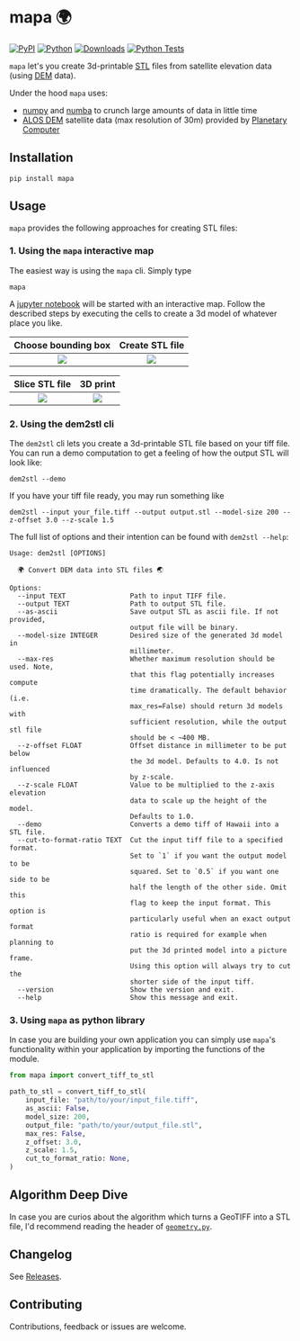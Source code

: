 # mapa 🌍

[![PyPI](https://badge.fury.io/py/mapa.svg)](https://badge.fury.io/py/mapa)
[![Python](https://img.shields.io/pypi/pyversions/mapa.svg?style=plastic)](https://badge.fury.io/py/mapa)
[![Downloads](https://pepy.tech/badge/mapa/month)](https://pepy.tech/project/mapa)
[![Python Tests](https://github.com/fgebhart/mapa/actions/workflows/test.yml/badge.svg)](https://github.com/fgebhart/mapa/actions/workflows/test.yml)

`mapa` let's you create 3d-printable [STL](https://en.wikipedia.org/wiki/STL_(file_format)) files from satellite
elevation data (using [DEM](https://en.wikipedia.org/wiki/Digital_elevation_model) data).

Under the hood `mapa` uses:
* [numpy](https://numpy.org/) and [numba](https://numba.pydata.org/) to crunch large amounts of data in little time
* [ALOS DEM](https://planetarycomputer.microsoft.com/dataset/alos-dem) satellite data (max resolution of 30m) provided by
  [Planetary Computer](https://planetarycomputer.microsoft.com/)


## Installation
```
pip install mapa
```

## Usage
`mapa` provides the following approaches for creating STL files:

### 1. Using the `mapa` interactive map
The easiest way is using the `mapa` cli. Simply type
```
mapa
```
A [jupyter notebook](https://jupyter.org/) will be started with an interactive map. Follow the described steps by
executing the cells to create a 3d model of whatever place you like.

 Choose bounding box    | Create STL file
:-------------------------:|:-------------------------:
![](https://i.imgur.com/76hcx9N.jpg)  |  ![](https://i.imgur.com/llvxlrk.png)

 Slice STL file         | 3D print
:-------------------------:|:-------------------------:
![](https://i.imgur.com/AKSRHbK.jpg)  |  ![](https://i.imgur.com/WQn9nwY.png)

### 2. Using the dem2stl cli
The `dem2stl` cli lets you create a 3d-printable STL file based on your tiff file. You can run a demo computation to get
a feeling of how the output STL will look like:
```
dem2stl --demo
```
If you have your tiff file ready, you may run something like
```
dem2stl --input your_file.tiff --output output.stl --model-size 200 --z-offset 3.0 --z-scale 1.5
```
The full list of options and their intention can be found with `dem2stl --help`:
```
Usage: dem2stl [OPTIONS]

  🌍 Convert DEM data into STL files 🌏

Options:
  --input TEXT                Path to input TIFF file.
  --output TEXT               Path to output STL file.
  --as-ascii                  Save output STL as ascii file. If not provided,
                              output file will be binary.
  --model-size INTEGER        Desired size of the generated 3d model in
                              millimeter.
  --max-res                   Whether maximum resolution should be used. Note,
                              that this flag potentially increases compute
                              time dramatically. The default behavior (i.e.
                              max_res=False) should return 3d models with
                              sufficient resolution, while the output stl file
                              should be < ~400 MB.
  --z-offset FLOAT            Offset distance in millimeter to be put below
                              the 3d model. Defaults to 4.0. Is not influenced
                              by z-scale.
  --z-scale FLOAT             Value to be multiplied to the z-axis elevation
                              data to scale up the height of the model.
                              Defaults to 1.0.
  --demo                      Converts a demo tiff of Hawaii into a STL file.
  --cut-to-format-ratio TEXT  Cut the input tiff file to a specified format.
                              Set to `1` if you want the output model to be
                              squared. Set to `0.5` if you want one side to be
                              half the length of the other side. Omit this
                              flag to keep the input format. This option is
                              particularly useful when an exact output format
                              ratio is required for example when planning to
                              put the 3d printed model into a picture frame.
                              Using this option will always try to cut the
                              shorter side of the input tiff.
  --version                   Show the version and exit.
  --help                      Show this message and exit.
```

### 3. Using `mapa` as python library
In case you are building your own application you can simply use `mapa`'s functionality within your application by importing the functions of the module.
```python
from mapa import convert_tiff_to_stl

path_to_stl = convert_tiff_to_stl(
    input_file: "path/to/your/input_file.tiff",
    as_ascii: False,
    model_size: 200,
    output_file: "path/to/your/output_file.stl",
    max_res: False,
    z_offset: 3.0,
    z_scale: 1.5,
    cut_to_format_ratio: None,
)
```


## Algorithm Deep Dive

In case you are curios about the algorithm which turns a GeoTIFF into a STL file, I'd recommend reading the header of
[`geometry.py`](https://github.com/fgebhart/mapa/blob/main/mapa/geometry.py).


## Changelog

See [Releases](https://github.com/fgebhart/mapa/releases).


## Contributing

Contributions, feedback or issues are welcome.
